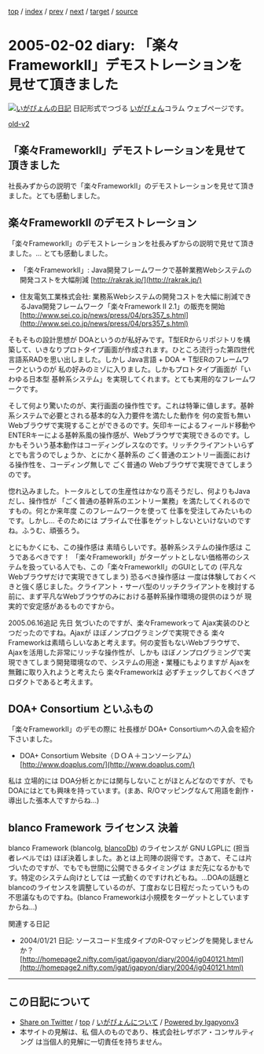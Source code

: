 [top](../index.html) 
 / [index](index.html) 
 / [prev](ig050131.html) 
 / [next](ig050205.html) 
 / [target](http://www.igapyon.jp/igapyon/diary/2005/ig050202.html) 
 / [source](https://github.com/igapyon/diary/blob/master/2005/ig050202.src.md) 

2005-02-02 diary: 「楽々FrameworkII」デモストレーションを見せて頂きました
=====================================================================================================
[![いがぴょんの日記](http://www.igapyon.jp/igapyon/diary/images/iga200306s.jpg "いがぴょん")](http://www.igapyon.jp/igapyon/diary/memo/memoigapyon.html) 日記形式でつづる [いがぴょん](http://www.igapyon.jp/igapyon/diary/memo/memoigapyon.html)コラム ウェブページです。

[old-v2](ig050202-orig.html)

## 「楽々FrameworkII」デモストレーションを見せて頂きました

社長みずからの説明で「楽々FrameworkII」のデモストレーションを見せて頂きました。とても感動しました。


## 楽々FrameworkII のデモストレーション

「楽々FrameworkII」のデモストレーションを社長みずからの説明で見せて頂きました。… とても感動しました。

* 「楽々FrameworkII」: Java開発フレームワークで基幹業務Webシステムの開発コストを大幅削減
  [http://rakrak.jp/](http://rakrak.jp/)
  
* 住友電気工業株式会社: 業務系Webシステムの開発コストを大幅に削減できるJava開発フレームワーク「楽々Framework II 2.1」の販売を開始
  [http://www.sei.co.jp/news/press/04/prs357_s.html](http://www.sei.co.jp/news/press/04/prs357_s.html)

そもそもの設計思想が DOAというのが私好みです。T型ERからリポジトリを構築して、いきなりプロトタイプ画面が作成されます。ひところ流行った第四世代言語系RADを思い出しました。しかし Java言語 + DOA + T型ERのフレームワークというのが 私の好みのミゾに入りました。しかもプロトタイプ画面が「いわゆる日本型 基幹系システム」を実現してくれます。とても実用的なフレームワークです。

そして何より驚いたのが、実行画面の操作性です。これは特筆に値します。基幹系システムで必要とされる基本的な入力要件を満たした動作を 何の変哲も無いWebブラウザで実現することができるのです。矢印キーによるフィールド移動やENTERキーによる基幹系風の操作感が、Webブラウザで実現できるのです。しかもそういう基本動作はコーディングレスなのです。リッチクライアントいらずとでも言うのでしょうか、とにかく基幹系の ごく普通のエントリー画面における操作性を、コーディング無しで ごく普通の Webブラウザで実現できてしまうのです。

惚れ込みました。トータルとしての生産性はかなり高そうだし、何よりもJavaだし、操作性が 「ごく普通の基幹系のエントリー業務」を満たしてくれるのですもの。何とか来年度 このフレームワークを使って 仕事を受注してみたいものです。しかし… そのためには プライムで仕事をゲットしないといけないのですね。ふうむ、頑張ろう。

とにもかくにも、この操作感は 素晴らしいです。基幹系システムの操作感は こうであるべきです！ 「楽々FrameworkII」がターゲットとしない価格帯のシステムを扱っている人でも、この「楽々FrameworkII」のGUIとしての
(平凡なWebブラウザだけで実現できてしまう) 恐るべき操作感は 一度は体験しておくべきと強く感じました。クライアント・サーバ型のリッチクライアントを検討する前に、まず平凡なWebブラウザのみにおける基幹系操作環境の提供のほうが 現実的で安定感があるものですから。

2005.06.16追記 先日 気づいたのですが、楽々Frameworkって Ajax実装のひとつだったのですね。Ajaxが ほぼノンプログラミングで実現できる 楽々Frameworkは素晴らしいなあと考えます。何の変哲もないWebブラウザで、Ajaxを活用した非常にリッチな操作性が、しかも ほぼノンプログラミングで実現できてしまう開発環境なので、システムの用途・業種にもよりますが
Ajaxを無難に取り入れようと考えたら 楽々Frameworkは 必ずチェックしておくべきプロダクトであると考えます。

## DOA+ Consortium といふもの

「楽々FrameworkII」のデモの際に 社長様が DOA+ Consortiumへの入会を紹介下さいました。

* DOA+ Consortium Website（ＤＯＡ＋コンソーシアム）
  [http://www.doaplus.com/](http://www.doaplus.com/)

私は 立場的には DOA分析とかには関与しないことがほとんどなのですが、でも DOAにはとても興味を持っています。(まあ、R/Oマッピングなんて用語を創作・導出した張本人ですからね…)

## blanco Framework ライセンス 決着

blanco Framework (blancoIg, [blancoDb](http://www.igapyon.jp/blanco/blancodb.html)) のライセンスが GNU LGPLに (担当者レベルでは) ほぼ決着しました。あとは上司陣の説得です。さあて、そこは片づいたのですが、でもでも世間に公開できるタイミングは まだ先になるかもです。特定のシステム向けとしては 一式動くのですけれどもね。…DOAの話題と blancoのライセンスを調整しているのが、丁度おなじ日程だったっていうもの不思議なものですね。(blanco Frameworkは小規模をターゲットとしていますからね…)

関連する日記

* 2004/01/21 日記: ソースコード生成タイプのR-Oマッピングを開発しませんか？
  [http://homepage2.nifty.com/igat/igapyon/diary/2004/ig040121.html](http://homepage2.nifty.com/igat/igapyon/diary/2004/ig040121.html)


----------------------------------------------------------------------------------------------------

## この日記について

* [Share on Twitter](https://twitter.com/intent/tweet?hashtags=igapyon%2Cdiary%2C%E3%81%84%E3%81%8C%E3%81%B4%E3%82%87%E3%82%93&text=%E3%80%8C%E6%A5%BD%E3%80%85FrameworkII%E3%80%8D%E3%83%87%E3%83%A2%E3%82%B9%E3%83%88%E3%83%AC%E3%83%BC%E3%82%B7%E3%83%A7%E3%83%B3%E3%82%92%E8%A6%8B%E3%81%9B%E3%81%A6%E9%A0%82%E3%81%8D%E3%81%BE%E3%81%97%E3%81%9F&url=http%3A%2F%2Fwww.igapyon.jp%2Figapyon%2Fdiary%2F2005%2Fig050202.html) / [top](../index.html) / [いがぴょんについて](http://www.igapyon.jp/igapyon/diary/memo/memoigapyon.html) / [Powered by Igapyonv3](https://github.com/igapyon/igapyonv3)
* 本サイトの見解は、私 個人のものであり、株式会社レザボア・コンサルティング は当個人的見解に一切責任を持ちません。 
